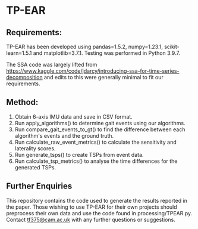 # TP-EAR

## Requirements:

TP-EAR has been developed using pandas=1.5.2, numpy=1.23.1, scikit-learn=1.5.1 and matplotlib=3.7.1.
Testing was performed in Python 3.9.7.

The SSA code was largely lifted from https://www.kaggle.com/code/jdarcy/introducing-ssa-for-time-series-decomposition
and edits to this were generally minimal to fit our requirements.

## Method:

1. Obtain 6-axis IMU data and save in CSV format.
2. Run apply_algorithms() to determine gait events using our algorithms.
3. Run compare_gait_events_to_gt() to find the difference between each algorithm's events and the ground truth.
4. Run calculate_raw_event_metrics() to calculate the sensitivity and laterality scores.
5. Run generate_tsps() to create TSPs from event data.
6. Run calculate_tsp_metrics() to analyse the time differences for the generated TSPs.

## Further Enquiries

This repository contains the code used to generate the results reported in the paper. Those wishing to use
TP-EAR for their own projects should preprocess their own data and use the code found in processing/TPEAR.py.
Contact tf375@cam.ac.uk with any further questions or suggestions.